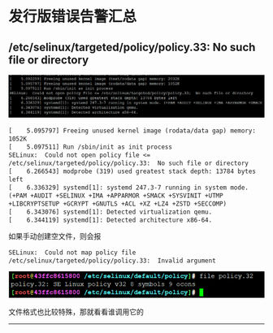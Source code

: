 # 发行版错误告警汇总


## /etc/selinux/targeted/policy/policy.33:  No such file or directory

![20220818_165833_82](image/20220818_165833_82.png)

```
[    5.095797] Freeing unused kernel image (rodata/data gap) memory: 1052K
[    5.097511] Run /sbin/init as init process
SELinux:  Could not open policy file <= /etc/selinux/targeted/policy/policy.33:  No such file or directory
[    6.266543] modprobe (319) used greatest stack depth: 13784 bytes left
[    6.336329] systemd[1]: systemd 247.3-7 running in system mode. (+PAM +AUDIT +SELINUX +IMA +APPARMOR +SMACK +SYSVINIT +UTMP +LIBCRYPTSETUP +GCRYPT +GNUTLS +ACL +XZ +LZ4 +ZSTD +SECCOMP)
[    6.343076] systemd[1]: Detected virtualization qemu.
[    6.344119] systemd[1]: Detected architecture x86-64.
```


如果手动创建空文件，则会报

```
SELinux:  Could not map policy file /etc/selinux/targeted/policy/policy.33:  Invalid argument
```

![20220818_170919_23](image/20220818_170919_23.png)

文件格式也比较特殊，那就看看谁调用它的































---
